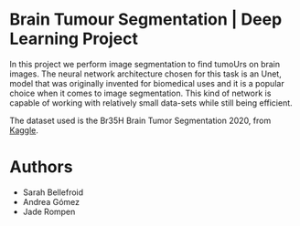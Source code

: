 # Brain Tumour Segmentation | Deep Learning Project 

In this project we perform image segmentation to find tumoUrs on brain images. The neural network architecture chosen for this task is an Unet, model that was originally invented for biomedical uses and it is a popular choice when it comes to image segmentation. This kind of network is capable of working with relatively small data-sets while still being efficient. 

The dataset used is the Br35H Brain Tumor Segmentation 2020, from [Kaggle](https://www.kaggle.com/datasets/ahmedhamada0/brain-tumor-detection).

# Authors

- Sarah Bellefroid
- Andrea Gómez
- Jade Rompen	

